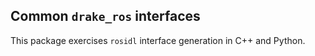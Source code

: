 ## Common `drake_ros` interfaces

This package exercises `rosidl` interface generation in C++ and Python.
